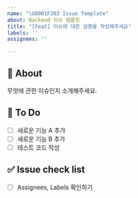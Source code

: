 ```yaml
---
name: "\U0001F383 Issue Template"
about: Backend 이슈 템플릿
title: "[Feat] 이슈에 대한 설명을 작성해주세요"
labels: ''
assignees: ''

---
```


## 🐋 About

무엇에 관한 이슈인지 소개해주세요.

## 👻 To Do

- [ ] 새로운 기능 A 추가
- [ ] 새로운 기능 B 추가
- [ ] 테스트 코드 작성

## ✅ Issue check list

- [ ] Assignees, Labels 확인하기
